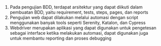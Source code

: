 1. Pada pengujian BDD, terdapat arsitektur yang dapat diikuti dalam pembuatan BDD, yaitu requirement, tests, steps, pages, dan reports
2. Pengujian web dapat dilakukan melalui automasi dengan script menggunakan banyak tools seperti Serenity, Katalon, dan Cypress
3. Webdriver merupakan aplikasi yang dapat digunakan untuk pengetesan sebagai interface ketika melakukan automasi, dapat digunakan juga untuk membantu reporting dan proses debugging
